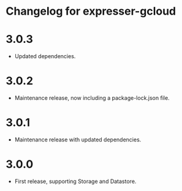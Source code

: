 # Changelog for expresser-gcloud

3.0.3
=====
* Updated dependencies.

3.0.2
=====
* Maintenance release, now including a package-lock.json file.

3.0.1
=====
* Maintenance release with updated dependencies.

3.0.0
=====
* First release, supporting Storage and Datastore.
